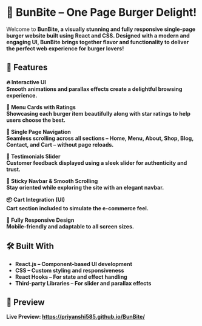 <h1><b>🍔 BunBite – One Page Burger Delight!</b></h1>

Welcome to <b>BunBite<b>, a visually stunning and fully responsive <b>single-page burger website</b> built using <b>React</b> and <b>CSS</b>. Designed with a modern and engaging UI, BunBite brings together flavor and functionality to deliver the perfect web experience for burger lovers!


## 🚀 Features

<b>🔥 Interactive UI</b>  
Smooth animations and **parallax effects** create a delightful browsing experience.

<b>🍔 Menu Cards with Ratings</b>       
Showcasing each burger item beautifully along with star ratings to help users choose the best.

<b>🧾 Single Page Navigation</b>  
Seamless scrolling across all sections – <b>Home</b>, <b>Menu</b>, <b>About</b>, <b>Shop</b>, <b>Blog</b>, <b>Contact</b>, and <b>Cart</b> – without page reloads.

<b>🌟 Testimonials Slider</b>  
Customer feedback displayed using a sleek slider for authenticity and trust.

<b>📌 Sticky Navbar & Smooth Scrolling</b>  
Stay oriented while exploring the site with an elegant navbar.

<b>📦 Cart Integration (UI)</b>  
Cart section included to simulate the e-commerce feel.

<b>📱 Fully Responsive Design</b>  
Mobile-friendly and adaptable to all screen sizes.


## 🛠️ Built With

- <b>React.js</b> – Component-based UI development
- <b>CSS</b> – Custom styling and responsiveness
- <b>React Hooks</b> – For state and effect handling
- <b>Third-party Libraries</b> – For slider and parallax effects



## 📸 Preview

 <b>Live Preview:</b> https://priyanshi585.github.io/BunBite/ 
 
